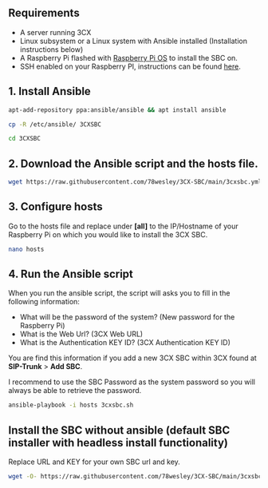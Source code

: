 ## Requirements
- A server running 3CX
- Linux subsystem or a Linux system with Ansible installed (Installation instructions below)
- A Raspberry Pi flashed with [Raspberry Pi OS](https://www.raspberrypi.org/downloads/raspberry-pi-os/) to install the SBC on.
- SSH enabled on your Raspberry PI, instructions can be found [here](https://www.raspberrypi.org/documentation/remote-access/ssh/README.md).

## 1. Install Ansible
```sh
apt-add-repository ppa:ansible/ansible && apt install ansible
```
```sh
cp -R /etc/ansible/ 3CXSBC
```
```sh
cd 3CXSBC
```
## 2. Download the Ansible script and the hosts file.
```sh
wget https://raw.githubusercontent.com/78wesley/3CX-SBC/main/3cxsbc.yml && wget https://raw.githubusercontent.com/78wesley/3CX-SBC/main/hosts
```
## 3. Configure hosts
Go to the hosts file and replace <ip> under **[all]** to the IP/Hostname of your Raspberry Pi on which you would like to install the 3CX SBC.  
```sh
nano hosts
```
## 4. Run the Ansible script
When you run the ansible script, the script will asks you to fill in the following information:
- What will be the password of the system? (New password for the Raspberry Pi)
- What is the Web Url? (3CX Web URL)
- What is the Authentication KEY ID? (3CX Authentication KEY ID)

You are find this information if you add a new 3CX SBC within 3CX found at **SIP-Trunk** > **Add SBC**. 

I recommend to use the SBC Password as the system password so you will always be able to retrieve the password.
```sh
ansible-playbook -i hosts 3cxsbc.sh
```
## Install the SBC without ansible (default SBC installer with headless install functionality)
Replace URL and KEY for your own SBC url and key.
```sh
wget -O- https://raw.githubusercontent.com/78wesley/3CX-SBC/main/3cxsbc.sh | bash /dev/stdin -u "URL" -k "KEY" -a 1
```
